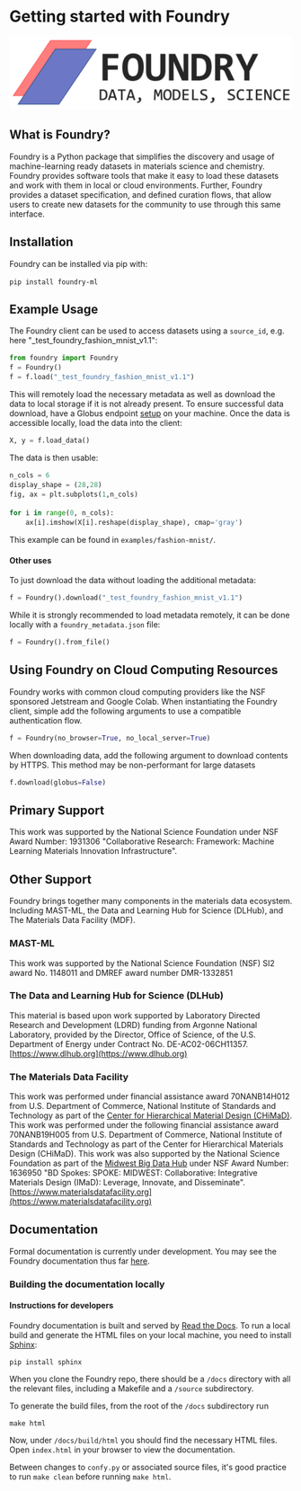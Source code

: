 # Getting started with Foundry

![](.gitbook/assets/foundry-purple%20%281%29.png)

## What is Foundry?

Foundry is a Python package that simplifies the discovery and usage of machine-learning ready datasets in materials science and chemistry. Foundry provides software tools that make it easy to load these datasets and work with them in local or cloud environments. Further, Foundry provides a dataset specification, and defined curation flows, that allow users to create new datasets for the community to use through this same interface.

## Installation

Foundry can be installed via pip with:

`pip install foundry-ml`

## Example Usage

The Foundry client can be used to access datasets using a `source_id`, e.g. here "\_test\_foundry\_fashion\_mnist\_v1.1":

```python
from foundry import Foundry
f = Foundry()
f = f.load("_test_foundry_fashion_mnist_v1.1")
```

This will remotely load the necessary metadata as well as download the data to local storage if it is not already present. To ensure successful data download, have a Globus endpoint [setup](https://www.globus.org/globus-connect-personal) on your machine. Once the data is accessible locally, load the data into the client:

```python
X, y = f.load_data()
```

The data is then usable:

```python
n_cols = 6
display_shape = (28,28)
fig, ax = plt.subplots(1,n_cols)

for i in range(0, n_cols):
    ax[i].imshow(X[i].reshape(display_shape), cmap='gray')
```

This example can be found in `examples/fashion-mnist/`.

#### Other uses

To just download the data without loading the additional metadata:

```python
f = Foundry().download("_test_foundry_fashion_mnist_v1.1")
```

While it is strongly recommended to load metadata remotely, it can be done locally with a `foundry_metadata.json` file:

```python
f = Foundry().from_file()
```

## Using Foundry on Cloud Computing Resources

Foundry works with common cloud computing providers like the NSF sponsored Jetstream and Google Colab. When instantiating the Foundry client, simple add the following arguments to use a compatible authentication flow.

```python
f = Foundry(no_browser=True, no_local_server=True)
```

When downloading data, add the following argument to download contents by HTTPS. This method may be non-performant for large datasets

```python
f.download(globus=False)
```

## Primary Support

This work was supported by the National Science Foundation under NSF Award Number: 1931306 "Collaborative Research: Framework: Machine Learning Materials Innovation Infrastructure".

## Other Support

Foundry brings together many components in the materials data ecosystem. Including MAST-ML, the Data and Learning Hub for Science \(DLHub\), and The Materials Data Facility \(MDF\).

### MAST-ML

This work was supported by the National Science Foundation \(NSF\) SI2 award No. 1148011 and DMREF award number DMR-1332851

### The Data and Learning Hub for Science \(DLHub\)

This material is based upon work supported by Laboratory Directed Research and Development \(LDRD\) funding from Argonne National Laboratory, provided by the Director, Office of Science, of the U.S. Department of Energy under Contract No. DE-AC02-06CH11357. [https://www.dlhub.org](https://www.dlhub.org)

### The Materials Data Facility

This work was performed under financial assistance award 70NANB14H012 from U.S. Department of Commerce, National Institute of Standards and Technology as part of the [Center for Hierarchical Material Design \(CHiMaD\)](http://chimad.northwestern.edu). This work was performed under the following financial assistance award 70NANB19H005 from U.S. Department of Commerce, National Institute of Standards and Technology as part of the Center for Hierarchical Materials Design \(CHiMaD\). This work was also supported by the National Science Foundation as part of the [Midwest Big Data Hub](http://midwestbigdatahub.org) under NSF Award Number: 1636950 "BD Spokes: SPOKE: MIDWEST: Collaborative: Integrative Materials Design \(IMaD\): Leverage, Innovate, and Disseminate". [https://www.materialsdatafacility.org](https://www.materialsdatafacility.org)

## Documentation

Formal documentation is currently under development. You may see the Foundry documentation thus far [here](https://foundry.readthedocs.io/en/latest/?).

### Building the documentation locally

#### Instructions for developers

Foundry documentation is built and served by [Read the Docs](https://docs.readthedocs.io/en/stable/). To run a local build and generate the HTML files on your local machine, you need to install [Sphinx](https://www.sphinx-doc.org/en/master/usage/quickstart.html):

```text
pip install sphinx
```

When you clone the Foundry repo, there should be a `/docs` directory with all the relevant files, including a Makefile and a `/source` subdirectory.

To generate the build files, from the root of the `/docs` subdirectory run

```text
make html
```

Now, under `/docs/build/html` you should find the necessary HTML files. Open `index.html` in your browser to view the documentation.

Between changes to `confy.py` or associated source files, it's good practice to run `make clean` before running `make html`.

